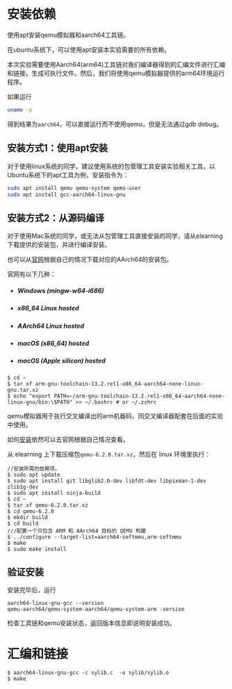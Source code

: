 # 安装依赖
使用apt安装qemu模拟器和aarch64工具链。

在ubuntu系统下，可以使用apt安装本实验需要的所有依赖。

本次实验需要使用Aarch64(arm64)工具链对我们编译器得到的汇编文件进行汇编和链接，生成可执行文件。然后，我们将使用qemu模拟器提供的arm64环境运行程序。

如果运行

```bash
uname -p
```

得到结果为`aarch64`，可以直接运行而不使用qemu，但是无法通过gdb debug。

## 安装方式1：使用apt安装
对于使用linux系统的同学，建议使用系统的包管理工具安装实验相关工具，以Ubuntu系统下的apt工具为例，安装指令为：
```bash
sudo apt install qemu qemu-system qemu-user
sudo apt install gcc-aarch64-linux-gnu
```





## 安装方式2：从源码编译

对于使用Mac系统的同学，或无法从包管理工具直接安装的同学，请从elearning下载提供的安装包，并进行编译安装。

也可以从[官网](https://developer.arm.com/downloads/-/arm-gnu-toolchain-downloads)根据自己的情况下载对应的AArch64的安装包。

官网有以下几种：

- ##### Windows (mingw-w64-i686) 

- ##### x86_64 Linux hosted

- ##### AArch64 Linux hosted 

- ##### macOS (x86_64) hosted

- ##### macOS (Apple silicon) hosted



```shell
$ cd ~
$ tar xf arm-gnu-toolchain-13.2.rel1-x86_64-aarch64-none-linux-gnu.tar.xz
$ echo "export PATH=~/arm-gnu-toolchain-13.2.rel1-x86_64-aarch64-none-linux-gnu/bin:\$PATH" >> ~/.bashrc # or ~/.zshrc
```

qemu模拟器用于执行交叉编译出的arm机器码，同交叉编译器配套在后面的实验中使用。

如何[安装](https://www.qemu.org/download/#source)依然可以去官网根据自己情况查看。

从 elearning 上下载压缩包`qemu-6.2.0.tar.xz`，然后在 linux 环境里执行：

```shell
//安装所需的依赖项。
$ sudo apt update
$ sudo apt install git libglib2.0-dev libfdt-dev libpixman-1-dev zlib1g-dev
$ sudo apt install ninja-build
$ cd ~
$ tar xf qemu-6.2.0.tar.xz
$ cd qemu-6.2.0
$ mkdir build
$ cd build
///配置一个只包含 ARM 和 AArch64 目标的 QEMU 构建
$ ../configure --target-list=aarch64-softmmu,arm-softmmu 
$ make
$ sudo make install
```



## 验证安装

安装完毕后，运行
```
aarch64-linux-gnu-gcc --version
qemu-aarch64/qemu-system-aarch64/qemu-system-arm -version
```
检查工具链和qemu安装状态，返回版本信息即说明安装成功。

# 汇编和链接


```shell
$ aarch64-linux-gnu-gcc -c sylib.c  -o sylib/sylib.o
$ make
```

